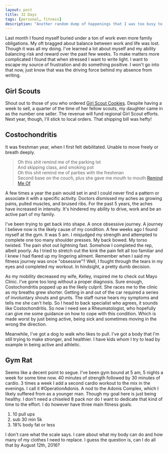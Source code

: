 ```yaml
---
layout: post
title: 32 Days
tags: [personal, fitness]
description: "Another random dump of happenings that I was too busy to share."
---
```


Last month I found myself buried under a ton of work even more family obligations. My oft bragged about balance between work and life was lost. Though it was all my doing. I've learned a lot about myself and my ability balancing risk and reward over the past few weeks. To make matters more complicated I found that when stressed I want to write light. I want to escape my source of frustration and do something positive. I won't go into that now, just know that was the driving force behind my absence from writing.

## Girl Scouts

Shout out to those of you who ordered [Girl Scout Cookies](/2016/01/11/girl-scout-cookies/). Despite having a week to sell, a quarter of the time of her fellow scouts, my daughter came in as the number one seller. The revenue will fund regional Girl Scout efforts. Next year, though, I'll stick to local orders. That shipping bill was hefty!

## Costochondritis

It was freshman year, when I first felt debilitated. Unable to move freely or breath deeply.

> Oh this shit remind me of the parking lot<br />
> And skipping class, and smoking pot<br />
> Oh this shit remind me of parties with the freshman<br />
> Second base on the couch, plus she gave me mouth to mouth
> [Remind Me Of](http://genius.com/Hoodie-allen-remind-me-of-lyrics)

A few times a year the pain would set in and I could never find a pattern or associate it with a specific activity. Doctors dismissed my aches as growing pains, pulled muscles, and bruised ribs. For the past 5 years, the aches have increased in intensity. It's hindered my ability to drive, work and be an active part of my family.

I've been trying to get back into shape. A once obsessive journey. A journey I believe now is the likely cause of my condition. A few weeks ago I found myself at the gym. It was 5 am. I misjudged my strength and attempted to complete one too many shoulder presses. My back bowed. My torso twisted. The pain shot out lightning fast. Somehow I completed the rep, albeit poorly. As I tried to stretch out the kink the pain felt all too familiar and I knew I had flared up my lingering ailment. Remember when I said my fitness journey was once "obsessive"? Well, I fought through the tears in my eyes and completed my workout. In hindsight, a pretty dumb decision.

As my mobility decreased my wife, Kelley, inspired me to check out Mayo Clinic. I've gone too long without a proper diagnosis. Sure enough, Costochondritis popped up as the likely culprit. She races me to the clinic as my breaths grew shorter. Getting in and out of the car required a series of involuntary shouts and grunts. The staff nurse hears my symptoms and tells me she can't help. So I head to back specialist who agrees, it sounds like Costochondritis. So now I need see a Rheumatologist, who hopefully can give me some guidance on how to cope with this condition. Which is made worst by just being active, being sick and sometimes moving in the wrong the direction.

Meanwhile, I've got a dog to walk who likes to pull. I've got a body that I'm still trying to make stronger, and healthier. I have kids whom I try to lead by example in being active and athletic.

## Gym Rat

Seems like a decent point to segue. I've been gym bound at 5 am, 5 nights a week for some time now. 40 minutes of strength followed by 30 minutes of cardio. 3 times a week I add a second cardio workout to the mix in the evenings. I call it #OperationAdonis. A nod to the Adonis Complex, which I likely suffered from as a younger man. Though my goal here is just being healthy. I don't need a chiseled 8 pack nor do I want to dedicate that kind of time to the effort. I do however have three main fitness goals.

1. 10 pull ups
2. sub 30 min 5k
3. 18% body fat or less

I don't care what the scale says. I care about what my body can do and how many of my clothes I need to replace. I guess the question is, can I do all that by August 12th, 2016?
